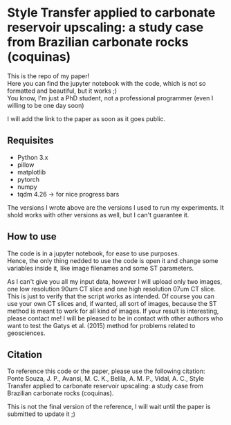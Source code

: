 # Style Transfer applied to carbonate reservoir upscaling: a study case from Brazilian carbonate rocks (coquinas)

This is the repo of my paper!  
Here you can find the jupyter notebook with the code, which is not so formatted and beautiful, but it works ;)  
You know, I'm just a PhD student, not a professional programmer (even I willing to be one day soon)  

I will add the link to the paper as soon as it goes public.

## Requisites  
- Python 3.x
- pillow
- matplotlib
- pytorch
- numpy
- tqdm 4.26 -> for nice progress bars

The versions I wrote above are the versions I used to run my experiments. It shold works with other versions as well, but I can't guarantee it.

## How to use  
The code is in a jupyter notebook, for ease to use purposes.  
Hence, the only thing nedded to use the code is open it and change some variables inside it, like image filenames and some ST parameters.  

As I can't give you all my input data, however I will upload only two images, one low resolution 90um CT slice and one high resolution 07um CT slice. This is just to verify that the script works as intended. Of course you can use your own CT slices and, if wanted, all sort of images, because the ST method is meant to work for all kind of images.
If your result is interesting, please contact me! I will be pleased to be in contact with other authors who want to test the Gatys et al. (2015) method for problems related to geosciences.

## Citation
To reference this code or the paper, please use the following citation:  
Ponte Souza, J. P., Avansi, M. C. K., Belila, A. M. P., Vidal, A. C., Style Transfer applied to carbonate reservoir upscaling: a study case from Brazilian carbonate rocks (coquinas).  

This is not the final version of the reference, I will wait until the paper is submitted to update it ;)
